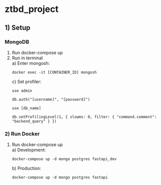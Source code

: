 # ztbd_project

## 1) Setup
### MongoDB
1. Run docker-compose up
2. Run in terminal
<br>a) Enter mongosh:
    ```
    docker exec -it [CONTAINER_ID] mongosh
    ```
    c) Set profiler:<br>
    ```
    use admin
    ```
    ```
    db.auth("[username]", "[password]")
    ```
    ```
    use [db_name]
    ```
    ```
    db.setProfilingLevel(1, { slowms: 0, filter: { "command.comment": "backend_query" } })
    ```
   
### 2) Run Docker
1. Run docker-compose up<br>
   a) Development:
   ```
   docker-compose up -d mongo postgres fastapi_dev
   ```
   b) Production:
   ```
   docker-compose up -d mongo postgres fastapi
   ```